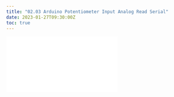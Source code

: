 ```yaml
---
title: "02.03 Arduino Potentiometer Input Analog Read Serial"
date: 2023-01-27T09:30:00Z
toc: true
---
```


![Link to included file content](../../../../arduino/arduino-potentiometer-input-analog-read-serial.md)
